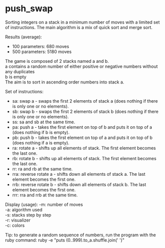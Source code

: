 # push_swap
Sorting integers on a stack in a minimum number of moves with a limited set of instructions.
The main algorithm is a mix of quick sort and merge sort.

Results (average):
- 100 parameters: 680 moves
- 500 parameters: 5180 moves

The game is composed of 2 stacks named a and b.  
	a contains a random number of either positive or negative numbers without any duplicates  
	b is empty  
The aim is to sort in ascending order numbers into stack a.  
  
Set of instructions:
- sa: swap a - swaps the first 2 elements of stack a (does nothing if there is only one or no elements).
- sb: swap b - swaps the first 2 elements of stack b (does nothing if there is only one or no elements).
- ss: sa and sb at the same time.
- pa: push a - takes the first element on top of b and puts it on top of a (does nothing if b is empty).  
- pb: push b - takes the first element on top of a and puts it on top of b (does nothing if a is empty).  
- ra: rotate a - shifts up all elements of stack. The first element becomes the last one.  
- rb: rotate b - shifts up all elements of stack. The first element becomes the last one.  
- rr: ra and rb at the same time.
- rra: reverse rotate a - shifts down all elements of stack a. The last element becomes the first one.
- rrb: reverse rotate b - shifts down all elements of stack b. The last element becomes the first one.
- rrr: rra and rrb at the same time.  
  
Display (usage):
-m: number of moves  
-a: algorithm used  
-s: stacks step by step  
-r: visualizer  
-c: colors  

Tip: to generate a random sequence of numbers, run the program with the ruby command:
ruby -e "puts (0..999).to_a.shuffle.join(' ')" 
